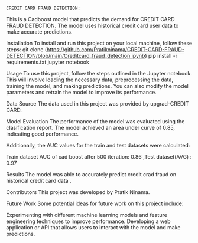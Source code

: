                                                                               CREDIT CARD FRAUD DETECTION:
This is a Cadboost model that predicts the demand for CREDIT CARD FRAUD DETECTION. The model uses historical credit card user data to make accurate predictions.

Installation
To install and run this project on your local machine, follow these steps: git clone (https://github.com/Pratikninama/CREDIT-CARD-FRAUD-DETECTION/blob/main/Creditcard_fraud_detection.ipynb) pip install -r requirements.txt jupyter notebook

Usage
To use this project, follow the steps outlined in the Jupyter notebook. This will involve loading the necessary data, preprocessing the data, training the model, and making predictions. You can also modify the model parameters and retrain the model to improve its performance.

Data Source
The data used in this project was provided by upgrad-CREDIT CARD.

Model Evaluation
The performance of the model was evaluated using the clasification report. The model achieved an area under curve of 0.85, indicating good performance.

Additionally, the AUC values for the train and test datasets were calculated:

Train dataset AUC of cad boost after 500 iteration: 0.86 ,Test dataset(AVG) : 0.97 

Results
The model was able to accurately predict credit crad fraud on historical credit card data .

Contributors
This project was developed by Pratik Ninama.

Future Work
Some potential ideas for future work on this project include:

Experimenting with different machine learning models and feature engineering techniques to improve performance. Developing a web application or API that allows users to interact with the model and make predictions.
